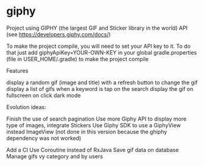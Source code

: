 # giphy

Project using GIPHY (the largest GIF and Sticker library in the world) API (see https://developers.giphy.com/docs/)

To make the project compile, you will need to set your API key to it. To do that just add giphyApiKey=YOUR-OWN-KEY in your global gradle.properties (file in USER_HOME/.gradle) to make the project compile

Features

display a random gif (image and title) with a refresh button to change the gif
display a list of gifs when a keyword is tap on the search
display the gif on fullscreen on click
dark mode

Evolution ideas:

Finish the use of search pagination
Use more Giphy API to display more type of images, integrate Stickers
Use Giphy SDK to use a GiphyView instead ImageView (not done in this version because the ghiphy dependency was not worked)

Add a CI
Use Coroutine instead of RxJava
Save gif data on database
Manage gifs vy category and by users
